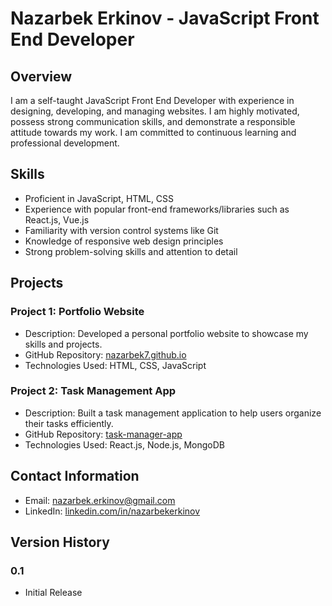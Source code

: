 # Nazarbek Erkinov - JavaScript Front End Developer

## Overview

I am a self-taught JavaScript Front End Developer with experience in designing, developing, and managing websites. I am highly motivated, possess strong communication skills, and demonstrate a responsible attitude towards my work. I am committed to continuous learning and professional development.

## Skills

- Proficient in JavaScript, HTML, CSS
- Experience with popular front-end frameworks/libraries such as React.js, Vue.js
- Familiarity with version control systems like Git
- Knowledge of responsive web design principles
- Strong problem-solving skills and attention to detail

## Projects

### Project 1: Portfolio Website
- Description: Developed a personal portfolio website to showcase my skills and projects.
- GitHub Repository: [nazarbek7.github.io](https://nazarbek7.github.io/)
- Technologies Used: HTML, CSS, JavaScript

### Project 2: Task Management App
- Description: Built a task management application to help users organize their tasks efficiently.
- GitHub Repository: [task-manager-app](https://github.com/nazarbek7/task-manager-app)
- Technologies Used: React.js, Node.js, MongoDB

## Contact Information

- Email: [nazarbek.erkinov@gmail.com](mailto:nazarbek.erkinov@example.com)
- LinkedIn: [linkedin.com/in/nazarbekerkinov](https://www.linkedin.com/in/nazarbek-erkinov-1b896b186/)

## Version History

### 0.1
- Initial Release
